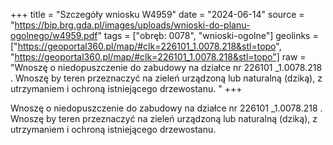 +++
title = "Szczegóły wniosku W4959"
date = "2024-06-14"
source = "https://bip.brg.gda.pl/images/uploads/wnioski-do-planu-ogolnego/w4959.pdf"
tags = ["obręb: 0078", "wnioski-ogolne"]
geolinks = ["https://geoportal360.pl/map/#clk=226101_1.0078.218&stl=topo", "https://geoportal360.pl/map/#clk=226101_1.0078.218&stl=topo"]
raw = "Wnoszę o niedopuszczenie do zabudowy na działce nr 226101 _1.0078.218 . Wnoszę by teren przeznaczyć na zieleń urządzoną lub naturalną (dziką), z utrzymaniem i ochroną istniejącego drzewostanu. "
+++

Wnoszę o niedopuszczenie do zabudowy na działce nr 226101 _1.0078.218 . Wnoszę
by teren przeznaczyć na zieleń urządzoną lub naturalną (dziką), z utrzymaniem i ochroną
istniejącego drzewostanu.



